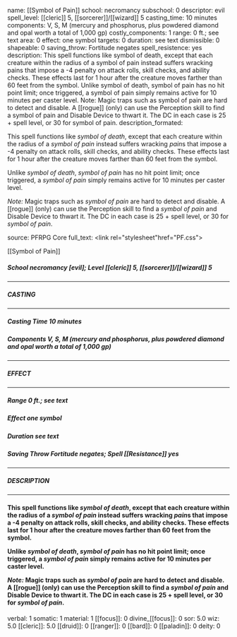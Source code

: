 name: [[Symbol of Pain]]
school: necromancy
subschool: 0
descriptor: evil
spell_level: [[cleric]] 5, [[sorcerer]]/[[wizard]] 5
casting_time: 10 minutes
components: V, S, M (mercury and phosphorus, plus powdered diamond and opal worth a total of 1,000 gp)
costly_components: 1
range: 0 ft.; see text
area: 0
effect: one symbol
targets: 0
duration: see text
dismissible: 0
shapeable: 0
saving_throw: Fortitude negates
spell_resistence: yes
description: This spell functions like symbol of death, except that each creature within the radius of a symbol of pain instead suffers wracking pains that impose a -4 penalty on attack rolls, skill checks, and ability checks. These effects last for 1 hour after the creature moves farther than 60 feet from the symbol.  Unlike symbol of death, symbol of pain has no hit point limit; once triggered, a symbol of pain simply remains active for 10 minutes per caster level.  Note: Magic traps such as symbol of pain are hard to detect and disable. A [[rogue]] (only) can use the Perception skill to find a symbol of pain and Disable Device to thwart it. The DC in each case is 25 + spell level, or 30 for symbol of pain.
description_formated: <p>This spell functions like <i><i>symbol of</i> death</i>, except that each creature within the radius of a <i><i>symbol of</i> <i>pain</i></i> instead suffers wracking <i>pain</i>s that impose a -4 penalty on attack rolls, skill checks, and ability checks. These effects last for 1 hour after the creature moves farther than 60 feet from the symbol.</p><p>Unlike <i><i>symbol of</i> death</i>, <i><i>symbol of</i> <i>pain</i></i> has no hit point limit; once triggered, a <i><i>symbol of</i> <i>pain</i></i> simply remains active for 10 minutes per caster level.</p><p><i>Note:</i> Magic traps such as <i><i>symbol of</i> <i>pain</i></i> are hard to detect and disable. A [[rogue]] (only) can use the Perception skill to find a <i><i>symbol of</i> <i>pain</i></i> and Disable Device to thwart it. The DC in each case is 25 + spell level, or 30 for <i><i>symbol of</i> <i>pain</i></i>.</p>
source: PFRPG Core
full_text: <link rel="stylesheet"href="PF.css"><div class="heading"><p class="alignleft">[[Symbol of Pain]]</p><div style="clear: both;"></div></div><div><h5><b>School </b>necromancy [evil]; <b>Level </b>[[cleric]] 5, [[sorcerer]]/[[wizard]] 5</h5></div><hr/><div><h5><b>CASTING</b></h5></div><hr/><div><h5><b>Casting Time </b>10 minutes</h5><h5><b>Components </b>V, S, M (mercury and phosphorus, plus powdered diamond and opal worth a total of 1,000 gp)</h5></div><hr/><div><h5><b>EFFECT</b></h5></div><hr/><div><h5><b>Range </b>0 ft.; see text</h5><h5><b>Effect </b>one symbol</h5><h5><b>Duration </b>see text</h5><h5><b>Saving Throw </b>Fortitude negates; <b>Spell [[Resistance]] </b>yes</h5></div><hr/><div><h5><b>DESCRIPTION</b></h5></div><hr/><div><h4><p>This spell functions like <i><i>symbol of</i> death</i>, except that each creature within the radius of a <i><i>symbol of</i> <i>pain</i></i> instead suffers wracking <i>pain</i>s that impose a -4 penalty on attack rolls, skill checks, and ability checks. These effects last for 1 hour after the creature moves farther than 60 feet from the symbol.</p><p>Unlike <i><i>symbol of</i> death</i>, <i><i>symbol of</i> <i>pain</i></i> has no hit point limit; once triggered, a <i><i>symbol of</i> <i>pain</i></i> simply remains active for 10 minutes per caster level.</p><p><i>Note:</i> Magic traps such as <i><i>symbol of</i> <i>pain</i></i> are hard to detect and disable. A [[rogue]] (only) can use the Perception skill to find a <i><i>symbol of</i> <i>pain</i></i> and Disable Device to thwart it. The DC in each case is 25 + spell level, or 30 for <i><i>symbol of</i> <i>pain</i></i>.</p></h4></div>
verbal: 1
somatic: 1
material: 1
[[focus]]: 0
divine_[[focus]]: 0
sor: 5.0
wiz: 5.0
[[cleric]]: 5.0
[[druid]]: 0
[[ranger]]: 0
[[bard]]: 0
[[paladin]]: 0
deity: 0
